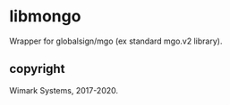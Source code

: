 # libmongo

Wrapper for globalsign/mgo (ex standard mgo.v2 library). 

## copyright

Wimark Systems, 2017-2020.
